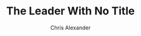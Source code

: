 ---
layout: episode
title: "The Leader With No Title"
slug: "1"
explicit: false
author: "Chris Alexander"
summary: "Sharma's The Leader Who Had No Title"
has_image: false
duration: "2:26"
length: 4933125
---